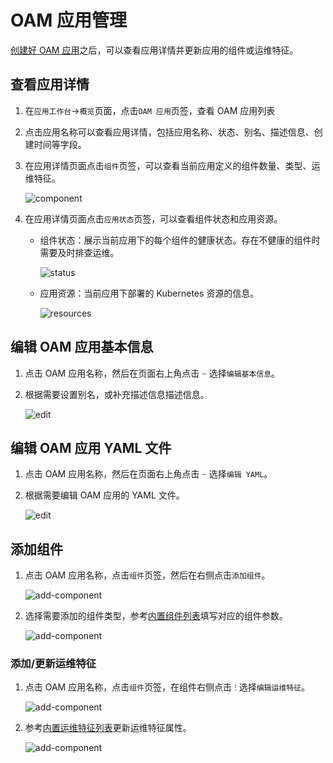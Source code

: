 # OAM 应用管理

[创建好 OAM 应用](create.md)之后，可以查看应用详情并更新应用的组件或运维特征。

## 查看应用详情

1. 在`应用工作台`->`概览`页面，点击`OAM 应用`页签，查看 OAM 应用列表
2. 点击应用名称可以查看应用详情，包括应用名称、状态、别名、描述信息、创建时间等字段。
3. 在应用详情页面点击`组件`页签，可以查看当前应用定义的组件数量、类型、运维特征。

    ![component](https://docs.daocloud.io/daocloud-docs-images/docs/zh/docs/amamba/images/oam07.png)

4. 在应用详情页面点击`应用状态`页签，可以查看组件状态和应用资源。

    - 组件状态：展示当前应用下的每个组件的健康状态。存在不健康的组件时需要及时排查运维。

        ![status](https://docs.daocloud.io/daocloud-docs-images/docs/zh/docs/amamba/images/oam08.png)

    - 应用资源：当前应用下部署的 Kubernetes 资源的信息。

        ![resources](https://docs.daocloud.io/daocloud-docs-images/docs/zh/docs/amamba/images/oam09.png)

## 编辑 OAM 应用基本信息

1. 点击 OAM 应用名称，然后在页面右上角点击 `ⵈ` 选择`编辑基本信息`。
2. 根据需要设置别名，或补充描述信息描述信息。

    ![edit](https://docs.daocloud.io/daocloud-docs-images/docs/zh/docs/amamba/images/oam10.png)

## 编辑 OAM 应用 YAML 文件

1. 点击 OAM 应用名称，然后在页面右上角点击 `ⵈ` 选择`编辑 YAML`。
2. 根据需要编辑 OAM 应用的 YAML 文件。

    ![edit](https://docs.daocloud.io/daocloud-docs-images/docs/zh/docs/amamba/images/oam11.png)

## 添加组件

1. 点击 OAM 应用名称，点击`组件`页签，然后在右侧点击`添加组件`。

    ![add-component](https://docs.daocloud.io/daocloud-docs-images/docs/zh/docs/amamba/images/oam12.png)

2. 选择需要添加的组件类型，参考[内置组件列表](https://kubevela.io/zh/docs/end-user/components/references)填写对应的组件参数。

    ![add-component](https://docs.daocloud.io/daocloud-docs-images/docs/zh/docs/amamba/images/oam13.png)

### 添加/更新运维特征

1. 点击 OAM 应用名称，点击`组件`页签，在组件右侧点击 `ⵗ` 选择`编辑运维特征`。

    ![add-component](https://docs.daocloud.io/daocloud-docs-images/docs/zh/docs/amamba/images/oam14.png)

2. 参考[内置运维特征列表](https://kubevela.io/zh/docs/end-user/traits/references)更新运维特征属性。

    ![add-component](https://docs.daocloud.io/daocloud-docs-images/docs/zh/docs/amamba/images/oam15.png)

